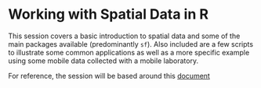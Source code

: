 # Working with Spatial Data in R

This session covers a basic introduction to spatial data and some of the main packages available (predominantly `sf`). 
Also included are a few scripts to illustrate some common applications as well as a more specific example using some mobile data collected with a mobile laboratory. 

For reference, the session will be based around this [document](https://shona-spatial-intro.netlify.app/)


